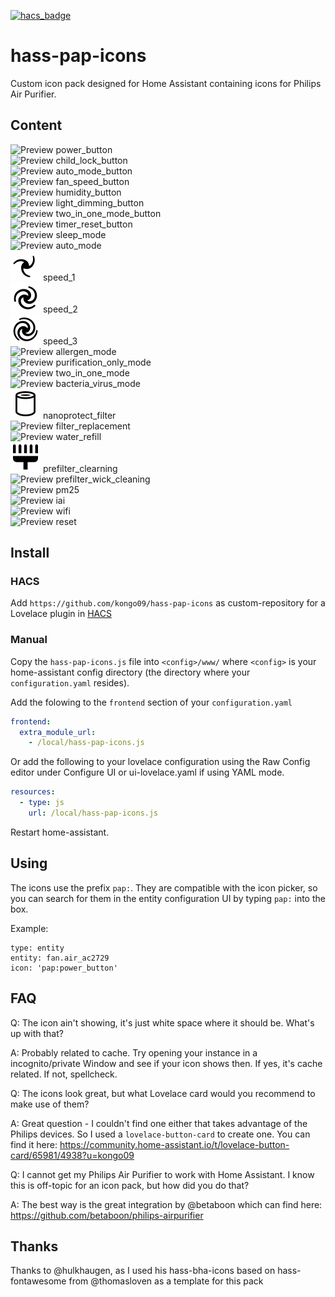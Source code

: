 [![hacs_badge](https://img.shields.io/badge/HACS-Custom-orange.svg)](https://github.com/custom-components/hacs)

# hass-pap-icons

Custom icon pack designed for Home Assistant containing icons for Philips Air Purifier.

## Content

![Preview](./svg/power_button.svg) power_button<br />
![Preview](./svg/child_lock_button.svg) child_lock_button<br />
![Preview](./svg/auto_mode_button.svg) auto_mode_button<br />
![Preview](./svg/fan_speed_button.svg) fan_speed_button<br />
![Preview](./svg/humidity_button.svg) humidity_button<br />
![Preview](./svg/light_dimming_button.svg) light_dimming_button<br />
![Preview](./svg/two_in_one_mode_button.svg) two_in_one_mode_button<br />
![Preview](./svg/timer_reset_button.svg) timer_reset_button<br />
![Preview](./svg/sleep_mode.svg) sleep_mode<br />
![Preview](./svg/auto_mode.svg) auto_mode<br />
![Preview](./svg/speed_1.svg) speed_1<br />
![Preview](./svg/speed_2.svg) speed_2<br />
![Preview](./svg/speed_3.svg) speed_3<br />
![Preview](./svg/allergen_mode.svg) allergen_mode<br />
![Preview](./svg/purification_only_mode.svg) purification_only_mode<br />
![Preview](./svg/two_in_one_mode.svg) two_in_one_mode<br />
![Preview](./svg/bacteria_virus_mode.svg) bacteria_virus_mode<br />
![Preview](./svg/nanoprotect_filter.svg) nanoprotect_filter<br />
![Preview](./svg/filter_replacement.svg) filter_replacement<br />
![Preview](./svg/water_refill.svg) water_refill<br />
![Preview](./svg/prefilter_cleaning.svg) prefilter_clearning<br />
![Preview](./svg/prefilter_wick_cleaning.svg) prefilter_wick_cleaning<br />
![Preview](./svg/pm25.svg) pm25<br />
![Preview](./svg/iai.svg) iai<br />
![Preview](./svg/wifi.svg) wifi<br />
![Preview](./svg/reset.svg) reset<br />


## Install

### HACS
Add `https://github.com/kongo09/hass-pap-icons` as custom-repository for a Lovelace plugin in [HACS](https://hacs.xyz/docs/faq/custom_repositories/)

### Manual
Copy the `hass-pap-icons.js` file into `<config>/www/` where `<config>` is your home-assistant config directory (the directory where your `configuration.yaml` resides).

Add the folowing to the `frontend` section of your `configuration.yaml`

```yaml
frontend:
  extra_module_url:
    - /local/hass-pap-icons.js
```

Or add the following to your lovelace configuration using the Raw Config editor under Configure UI or ui-lovelace.yaml if using YAML mode.

```yaml
resources:
  - type: js
    url: /local/hass-pap-icons.js
```

Restart home-assistant.

## Using
The icons use the prefix `pap:`. They are compatible with the icon picker, so you can search for them in the entity configuration UI by typing `pap:` into the box.

Example:

```
type: entity
entity: fan.air_ac2729
icon: 'pap:power_button'
```

## FAQ
Q: The icon ain't showing, it's just white space where it should be. What's up with that?

A: Probably related to cache. Try opening your instance in a incognito/private Window and see if your icon shows then. If yes, it's cache related. If not, spellcheck.

Q: The icons look great, but what Lovelace card would you recommend to make use of them?

A: Great question - I couldn't find one either that takes advantage of the Philips devices. So I used a `lovelace-button-card` to create one. You can find it here: https://community.home-assistant.io/t/lovelace-button-card/65981/4938?u=kongo09

Q: I cannot get my Philips Air Purifier to work with Home Assistant. I know this is off-topic for an icon pack, but how did you do that?

A: The best way is the great integration by @betaboon which can find here: https://github.com/betaboon/philips-airpurifier

## Thanks
Thanks to @hulkhaugen, as I used his hass-bha-icons based on hass-fontawesome from @thomasloven as a template for this pack

